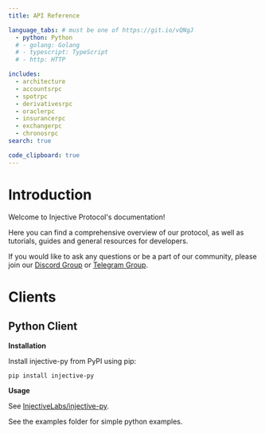 ```yaml
---
title: API Reference

language_tabs: # must be one of https://git.io/vQNgJ
  - python: Python
  # - golang: Golang
  # - typescript: TypeScript
  # - http: HTTP

includes:
  - architecture
  - accountsrpc
  - spotrpc
  - derivativesrpc
  - oraclerpc
  - insurancerpc
  - exchangerpc
  - chronosrpc
search: true

code_clipboard: true
---
```


# Introduction

Welcome to Injective Protocol's documentation!

Here you can find a comprehensive overview of our protocol, as well as tutorials, guides and general resources for developers.

If you would like to ask any questions or be a part of our community, please join our [Discord Group](discord.gg/injective) or [Telegram Group](https://t.me/joininjective).

# Clients

## Python Client
**Installation**

Install injective-py from PyPI using pip:

```bash
pip install injective-py
```

**Usage**

See [InjectiveLabs/injective-py](https://github.com/InjectiveLabs/sdk-python).

See the examples folder for simple python examples.


<!-- ## Golang Client
**Installation**

Install sdk-go using `go get`.

```bash
go get -u github.com/InjectiveLabs/sdk-go
```

**Usage**

See [InjectiveLabs/injective-exchange](https://github.com/InjectiveLabs/injective-exchange).

[comment]: <> (TODO: implement)
See the examples folder for simple Golang examples.


## Typescript Client
**Installation**

Install exchange-consumer using `yarn`.

```bash
yarn add @InjectiveLabs/exchange-consumer
```

**Usage**

See [InjectiveLabs/injective-ts](https://github.com/InjectiveLabs/injective-ts/tree/master/packages/exchange-consumer). -->